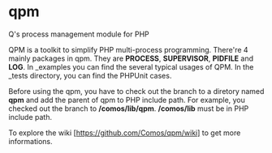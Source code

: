 # qpm
Q's process management module for PHP

QPM is a toolkit to simplify PHP multi-process programming.
There're 4 mainly packages in qpm. They are <b>PROCESS</b>, <b>SUPERVISOR</b>, <B>PIDFILE</B> and <B>LOG</B>.
In _examples you can find the several typical usages of QPM. In the _tests directory, you can find the PHPUnit cases.

Before using the qpm, you have to check out the branch to a diretory named <b>qpm</b> and add the parent of qpm to PHP include path.
For example, you checked out the branch to <b>/comos/lib/qpm</b>. <b>/comos/lib</b> must be in PHP include path.

To explore the wiki [https://github.com/Comos/qpm/wiki] to get more informations. 
